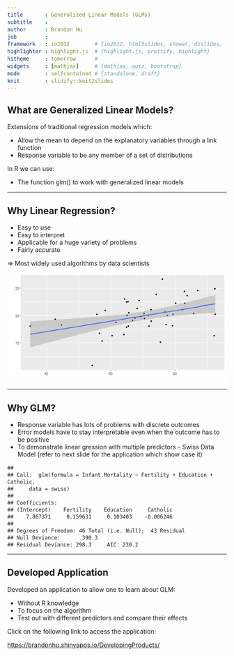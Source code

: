 ```yaml
---
title       : Generalized Linear Models (GLMs)
subtitle    : 
author      : Brandon Hu
job         : 
framework   : io2012        # {io2012, html5slides, shower, dzslides, ...}
highlighter : highlight.js  # {highlight.js, prettify, highlight}
hitheme     : tomorrow      # 
widgets     : [mathjax]     # {mathjax, quiz, bootstrap}
mode        : selfcontained # {standalone, draft}
knit        : slidify::knit2slides
---
```

## What are Generalized Linear Models?

Extensions of traditional regression models which:
* Allow the mean to depend on the explanatory variables through a link function 
* Response variable to be any member of a set of distributions

In R we can use:
* The function glm() to work with generalized linear models

---

## Why Linear Regression?

* Easy to use
* Easy to interpret
* Applicable for a huge variety of problems
* Fairly accurate

$\Rightarrow$ Most widely used algorithms by data scientists

<img src="assets/fig/unnamed-chunk-1-1.png" title="plot of chunk unnamed-chunk-1" alt="plot of chunk unnamed-chunk-1" style="display: block; margin: auto;" />

---

## Why GLM?

* Response variable has lots of problems with discrete outcomes
* Error models have to stay interpretable even when the outcome has to be positive
* To demonstrate linear gression with multiple predictors - Swiss Data Model (refer to next slide for the application which show case it)


```
## 
## Call:  glm(formula = Infant.Mortality ~ Fertility + Education + Catholic, 
##     data = swiss)
## 
## Coefficients:
## (Intercept)    Fertility    Education     Catholic  
##    7.867371     0.159631     0.103403    -0.006246  
## 
## Degrees of Freedom: 46 Total (i.e. Null);  43 Residual
## Null Deviance:	    390.3 
## Residual Deviance: 298.3 	AIC: 230.2
```

---

## Developed Application

Developed an application to allow one to learn about GLM:
* Without R knowledge 
* To focus on the algorithm
* Test out with different predictors and compare their effects

Click on the following link to access the application:

https://brandonhu.shinyapps.io/DevelopingProducts/

